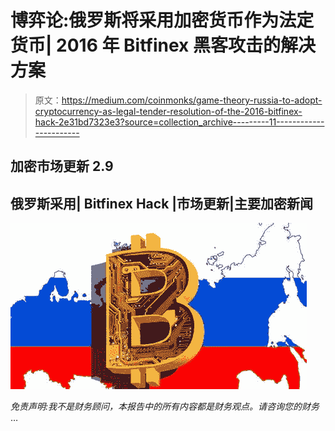 # 博弈论:俄罗斯将采用加密货币作为法定货币| 2016 年 Bitfinex 黑客攻击的解决方案

> 原文：<https://medium.com/coinmonks/game-theory-russia-to-adopt-cryptocurrency-as-legal-tender-resolution-of-the-2016-bitfinex-hack-2e31bd7323e3?source=collection_archive---------11----------------------->

## 加密市场更新 2.9

## 俄罗斯采用| Bitfinex Hack |市场更新|主要加密新闻

![](img/37b0afc58a5dadda658382e03b5ce02b.png)

*免责声明:我不是财务顾问，本报告中的所有内容都是财务观点。请咨询您的财务* …